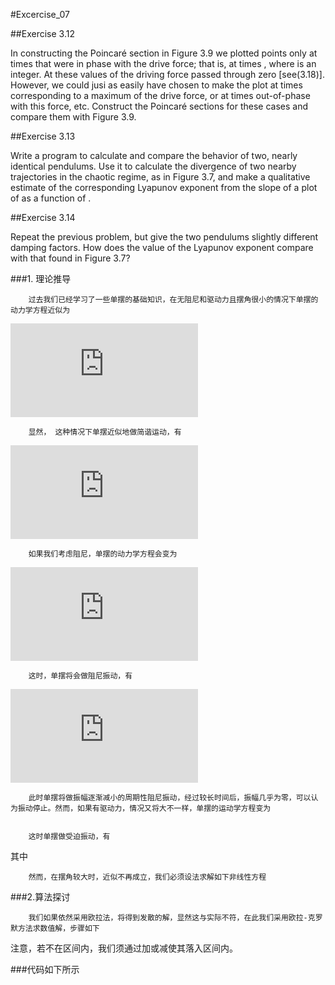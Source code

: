 #Excercise_07

##Exercise 3.12

In constructing the Poincaré section in Figure 3.9 we plotted points only at times that were in phase with the drive force; that is, at times , where  is an integer. At these values of  the driving force passed through zero [see(3.18)]. However, we could jusi as easily have chosen to make the plot at times corresponding to a maximum of the drive force, or at times out-of-phase with this force, etc. Construct the Poincaré sections for these cases and compare them with Figure 3.9.

##Exercise 3.13

Write a program to calculate and compare the behavior of two, nearly identical pendulums. Use it to calculate the divergence of two nearby trajectories in the chaotic regime, as in Figure 3.7, and make a qualitative estimate of the corresponding Lyapunov exponent from the slope of a plot of  as a function of  .

##Exercise 3.14

Repeat the previous problem, but give the two pendulums slightly different damping factors. How does the value of the Lyapunov exponent compare with that found in Figure 3.7?

###1. 理论推导

        过去我们已经学习了一些单摆的基础知识，在无阻尼和驱动力且摆角很小的情况下单摆的动力学方程近似为
![](http://latex.codecogs.com/gif.latex?%5Cfrac%7B%5Cmathrm%7Bd%7D%5E2%20%5Ctheta%20%7D%7B%5Cmathrm%7Bd%7D%20t%5E2%7D%3D-%5Cfrac%7Bg%7D%7Bl%7D%5Ccdot%20%5Ctheta)

        显然， 这种情况下单摆近似地做简谐运动，有
        
   ![](http://latex.codecogs.com/gif.latex?%5Ctheta%20%3D%5Ctheta%20o%20sin%28%5COmega%20t&plus;%5Cphi%20%29)

        如果我们考虑阻尼，单摆的动力学方程会变为
  ![](http://latex.codecogs.com/gif.latex?%5Cfrac%7B%5Cmathrm%7Bd%7D%5E2%20%5Ctheta%20%7D%7B%5Cmathrm%7Bd%7D%20t%5E2%7D%3D-%5Cfrac%7Bg%7D%7Bl%7D%5Ctheta%20-q%5Cfrac%7B%5Cmathrm%7Bd%7D%20%5Ctheta%20%7D%7B%5Cmathrm%7Bd%7D%20t%7D)

        这时，单摆将会做阻尼振动，有
  ![](http://latex.codecogs.com/gif.latex?%5Ctheta%20%28t%29%3D%20%7B%5Ctheta%20_%7B0%7D%7D%5Ccdot%20e%5E%7B-%5Cfrac%7Bqt%7D%7B2%7D%7Dsin%28%20%5Csqrt%7B%5COmega%20%5E%7B2%7D-%5Cfrac%7Bq%5E%7B2%7D%7D%7B4%7D%7Dt&plus;%5Cphi%20%29)

        此时单摆将做振幅逐渐减小的周期性阻尼振动，经过较长时间后，振幅几乎为零，可以认为振动停止。然而，如果有驱动力，情况又将大不一样，单摆的运动学方程变为


        这时单摆做受迫振动，有


其中


        然而，在摆角较大时，近似不再成立，我们必须设法求解如下非线性方程


###2.算法探讨

        我们如果依然采用欧拉法，将得到发散的解，显然这与实际不符，在此我们采用欧拉-克罗默方法求数值解，步骤如下




注意，若不在区间内，我们须通过加或减使其落入区间内。

###代码如下所示
